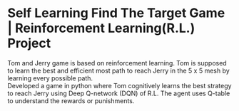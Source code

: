 # Self Learning Find The Target Game | Reinforcement Learning(R.L.) Project   
Tom and Jerry game is based on reinforcement learning. 
Tom is supposed to learn the best and efficient most path to reach Jerry in the 5 x 5 mesh by learning every possible path.  
Developed a game in python where Tom cognitively learns the best strategy to reach Jerry using Deep Q-network (DQN) of R.L. The agent uses Q-table to understand the rewards or punishments.
